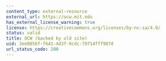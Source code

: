 ```yaml
---
content_type: external-resource
external_url: https://ocw.mit.edu
has_external_license_warning: true
license: https://creativecommons.org/licenses/by-nc-sa/4.0/
status: valid
title: OCW (backed by old site)
uid: 3ee0856f-f641-4d3f-9cdc-79714fff907d
url_status_code: 200
---
```

